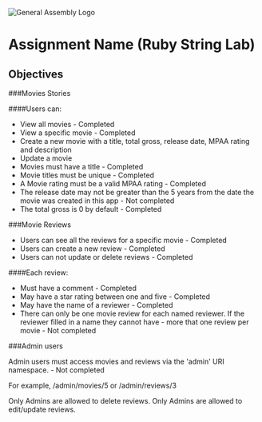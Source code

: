 ![General Assembly Logo](http://i.imgur.com/ke8USTq.png)

# Assignment Name (Ruby String Lab)

## Objectives

###Movies Stories

####Users can:

 - View all movies - Completed
 - View a specific movie - Completed
 - Create a new movie with a title, total gross, release date, MPAA rating and description
 - Update a movie
 - Movies must have a title - Completed
 - Movie titles must be unique - Completed
 - A Movie rating must be a valid MPAA rating - Completed
 - The release date may not be greater than the 5 years from the date the movie was created in this app - Not completed
 - The total gross is 0 by default - Completed

###Movie Reviews

 - Users can see all the reviews for a specific movie - Completed
 - Users can create a new review - Completed
 - Users can not update or delete reviews - Completed

####Each review:

 - Must have a comment - Completed
 - May have a star rating between one and five - Completed
 - May have the name of a reviewer - Completed
 - There can only be one movie review for each named reviewer. If the reviewer filled in a name they cannot have  - more that one review per movie - Not completed

###Admin users

Admin users must access movies and reviews via the 'admin' URI namespace. - Not completed

For example, /admin/movies/5 or /admin/reviews/3

Only Admins are allowed to delete reviews. Only Admins are allowed to edit/update reviews.

